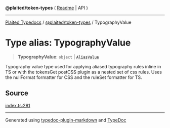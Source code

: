**@plaited/token-types** ( [Readme](../README.md) \| API )

***

[Plaited Typedocs](../../../modules.md) / [@plaited/token-types](../modules.md) / TypographyValue

# Type alias: TypographyValue

> **TypographyValue**: `object` \| [`AliasValue`](AliasValue.md)

Typography value type used for applying aliased typography rules inline in TS or
with the tokensGet postCSS plugin as a nested set of css rules.
Uses the nullFormat formatter for CSS and the ruleSet formatter for TS.

## Source

[index.ts:281](https://github.com/plaited/plaited/blob/b0dd907/libs/token-types/src/index.ts#L281)

***

Generated using [typedoc-plugin-markdown](https://www.npmjs.com/package/typedoc-plugin-markdown) and [TypeDoc](https://typedoc.org/)

